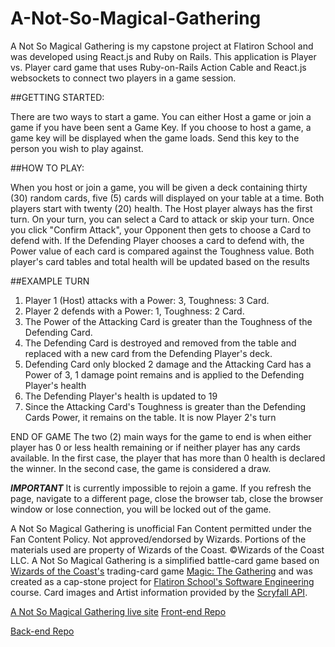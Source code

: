 # A-Not-So-Magical-Gathering

A Not So Magical Gathering is my capstone project at Flatiron School and was developed using React.js and Ruby on Rails. This application is Player vs. Player card game that uses Ruby-on-Rails Action Cable and React.js websockets to connect two players in a game session.

##GETTING STARTED:

There are two ways to start a game. You can either Host a game or join a game if you have been sent a Game Key. If you choose to host a game, a game key will be displayed when the game loads. Send this key to the person you wish to play against.

##HOW TO PLAY:

When you host or join a game, you will be given a deck containing thirty (30) random cards, five (5) cards will displayed on your table at a time. Both players start with twenty (20) health. The Host player always has the first turn. On your turn, you can select a Card to attack or skip your turn. Once you click "Confirm Attack", your Opponent then gets to choose a Card to defend with. If the Defending Player chooses a card to defend with, the Power value of each card is compared against the Toughness value. Both player's card tables and total health will be updated based on the results

##EXAMPLE TURN

1. Player 1 (Host) attacks with a Power: 3, Toughness: 3 Card.
2. Player 2 defends with a Power: 1, Toughness: 2 Card.
3. The Power of the Attacking Card is greater than the Toughness of the Defending Card.
4. The Defending Card is destroyed and removed from the table and replaced with a new card from the Defending Player's deck.
5. Defending Card only blocked 2 damage and the Attacking Card has a Power of 3, 1 damage point remains and is applied to the Defending Player's health
6. The Defending Player's health is updated to 19
7. Since the Attacking Card's Toughness is greater than the Defending Cards Power, it remains on the table. It is now Player 2's turn

END OF GAME
The two (2) main ways for the game to end is when either player has 0 or less health remaining or if neither player has any cards available. In the first case, the player that has more than 0 health is declared the winner. In the second case, the game is considered a draw.

***IMPORTANT***
It is currently impossible to rejoin a game. If you refresh the page, navigate to a different page, close the browser tab, close the browser window or lose connection, you will be locked out of the game.



A Not So Magical Gathering is unofficial Fan Content permitted under the Fan Content Policy. Not approved/endorsed by Wizards. Portions of the materials used are property of Wizards of the Coast. ©Wizards of the Coast LLC.
A Not So Magical Gathering is a simplified battle-card game based on [Wizards of the Coast's](https://company.wizards.com/en) trading-card game [Magic: The Gathering](https://magic.wizards.com/en) and was created as a cap-stone project for [Flatiron School's Software Engineering](https://flatironschool.com/courses/coding-bootcamp/) course.
Card images and Artist information provided by the [Scryfall API](https://scryfall.com/docs/api/cards).

[A Not So Magical Gathering live site](https://a-not-so-magical-gathering.onrender.com/)
[Front-end Repo](https://github.com/sassek70/phase-5-frontend)

[Back-end Repo](https://github.com/sassek70/phase-5-backend)
